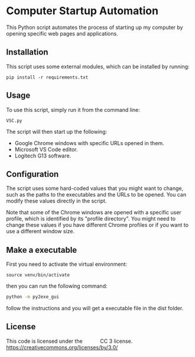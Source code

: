# Computer Startup Automation

This Python script automates the process of starting up my computer by opening specific web pages and applications.

## Installation

This script uses some external modules, which can be installed by running:

```
pip install -r requirements.txt
```

## Usage

To use this script, simply run it from the command line:

```
VSC.py
```

The script will then start up the following:

* Google Chrome windows with specific URLs opened in them.
* Microsoft VS Code editor.
* Logitech G13 software.

## Configuration

The script uses some hard-coded values that you might want to change, such as the paths to the executables and the URLs to be opened. You can modify these values directly in the script.

Note that some of the Chrome windows are opened with a specific user profile, which is identified by its "profile directory". You might need to change these values if you have different Chrome profiles or if you want to use a different window size.

## Make a executable

First you need to activate the virtual environment:

```
source venv/bin/activate
```

then you can run the following command:

```bash
python -m py2exe_gui
```
follow the instructions and you will get a executable file in the dist folder.

## License

This code is licensed under the &ensp; &ensp; &ensp; &ensp; CC 3 license.
https://creativecommons.org/licenses/by/3.0/
